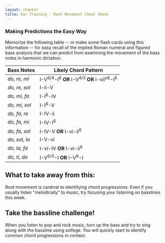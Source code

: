 ```yaml
---
layout: chapter
title: Ear Training - Root Movement Cheat Sheet
---
```


### Making Predictions the Easy Way
Memorize the following table -- or make some flash cards using this information -- for easy recall of the implied Roman numeral and figured bass analysis that we can predict from examining the movement of the bass notes in harmonic dictation.

Bass Notes | Likely Chord Pattern 
--- | ---
*do, re, mi* | I-V<sup>6/4</sup>-I<sup>6</sup> **OR** I-V<sup>4/3</sup> **OR** I-vii<sup>o6</sup>-I<sup>6</sup> 
*do, re, sol* | I-ii-V 
*do, mi, fa* | I-I<sup>6</sup>-IV 
*do, mi, sol* |  I-I<sup>6</sup>-V
*do, fa, re* |  I-IV-ii
*do, fa, mi* |  I-IV-I<sup>6</sup>
*do, fa, sol* |  I-IV-V **OR** I-vi-ii<sup>6</sup>
*do, sol, la* |  I-V-vi
*do, la, fa* |  I-vi-IV **OR** I-vi-ii<sup>6</sup>
*do, ti, do* |  I-V<sup>6/5</sup>-I **OR** I-V<sup>6</sup>-I

## What to take away from this:

Root movement is cardinal to identifying chord progressions. Even if you usually listen "melodically" to music, try focusing your listening on basslines this week.

## Take the bassline challenge!

When you listen to pop and rock music, turn up the bass and try to sing along with the bassline using solfege. You will quickly start to identify common chord progressions in context.